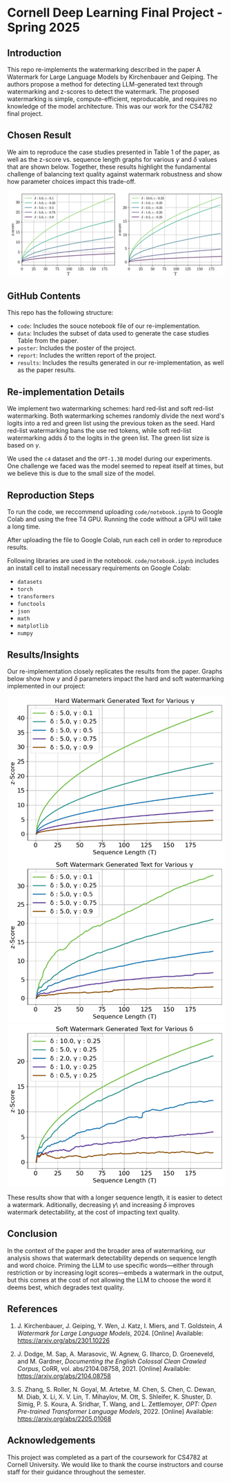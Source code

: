 # Cornell Deep Learning Final Project - Spring 2025

## Introduction
This repo re-implements the watermarking described in the paper A Watermark for Large Language Models by Kirchenbauer and Geiping. The authors propose a method for detecting LLM-generated text through watermarking and z-scores to detect the watermark. The proposed watermarking is simple, compute-efficient, reproducable, and requires no knowledge of the model architecture. This was our work for the CS4782 final project.

## Chosen Result
We aim to reproduce the case studies presented in Table 1 of the paper, as well as the z-score vs. sequence length graphs for various $\gamma$ and $\delta$ values that are shown below. Together, these results highlight the fundamental challenge of balancing text quality against watermark robustness and show how parameter choices impact this trade-off.

![Paper results](/results/paper_results.png)

## GitHub Contents
This repo has the following structure:
- `code`: Includes the souce notebook file of our re-implementation.
- `data`: Includes the subset of data used to generate the case studies Table from the paper.
- `poster`: Includes the poster of the project.
- `report`: Includes the written report of the project.
- `results`: Includes the results generated in our re-implementation, as well as the paper results.

## Re-implementation Details
We implement two watermarking schemes: hard red-list and soft red-list watermarking. Both watermarking schemes randomly divide the next word's logits into a red and green list using the previous token as the seed. Hard red-list watermarking bans the use red tokens, while soft red-list watermarking adds $\delta$ to the logits in the green list. The green list size is based on $\gamma$.

We used the `c4` dataset and the `OPT-1.3B` model during our experiments. One challenge we faced was the model seemed to repeat itself at times, but we believe this is due to the small size of the model.

## Reproduction Steps
To run the code, we reccommend uploading `code/notebook.ipynb` to Google Colab and using the free T4 GPU. Running the code without a GPU will take a long time.

After uploading the file to Google Colab, run each cell in order to reproduce results.

Following libraries are used in the notebook. `code/notebook.ipynb` includes an install cell to install necessary requirements on Google Colab:
- `datasets`
- `torch`
- `transformers`
- `functools`
- `json`
- `math`
- `matplotlib`
- `numpy`

## Results/Insights
Our re-implementation closely replicates the results from the paper. Graphs below show how $\gamma$ and $\delta$ parameters impact the hard and soft watermarking implemented in our project:

![](/results/hard_watermark_gamma_sweep.png)
![](/results/soft_watermark_gamma_sweep.png)
![](/results/soft_watermark_delta_sweep.png)

These results show that with a longer sequence length, it is easier to detect a watermark. Aditionally, decreasing $\gamma$\ and increasing $\delta$ improves watermark detectability, at the cost of impacting text quality.

## Conclusion
In the context of the paper and the broader area of watermarking, our analysis shows that watermark detectability depends on sequence length and word choice. Priming the LLM to use specific words—either through restriction or by increasing logit scores—embeds a watermark in the output, but this comes at the cost of not allowing the LLM to choose the word it deems best, which degrades text quality.

## References

1. J. Kirchenbauer, J. Geiping, Y. Wen, J. Katz, I. Miers, and T. Goldstein,
   *A Watermark for Large Language Models*, 2024.
   [Online] Available: https://arxiv.org/abs/2301.10226

2. J. Dodge, M. Sap, A. Marasovic, W. Agnew, G. Ilharco, D. Groeneveld, and M. Gardner,
   *Documenting the English Colossal Clean Crawled Corpus*, CoRR, vol. abs/2104.08758, 2021.
   [Online] Available: https://arxiv.org/abs/2104.08758

3. S. Zhang, S. Roller, N. Goyal, M. Artetxe, M. Chen, S. Chen, C. Dewan, M. Diab, X. Li, X. V. Lin,
   T. Mihaylov, M. Ott, S. Shleifer, K. Shuster, D. Simig, P. S. Koura, A. Sridhar, T. Wang, and L. Zettlemoyer,
   *OPT: Open Pre-trained Transformer Language Models*, 2022.
   [Online] Available: https://arxiv.org/abs/2205.01068
## Acknowledgements
This project was completed as a part of the coursework for CS4782 at Cornell University. We would like to thank the course instructors and course staff for their guidance throughout the semester.
